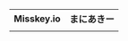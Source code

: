 
<table>
  <tr>
    <th>Misskey.io</th>
    <th>まにあきー</th>
  </tr>
  <tr>
    <td><a rel="me" href="https://misskey.io/@nemuimon" target="_blank" rel="noreferrer noopener"></a></td>
    <td><a rel="me" href="https://maniakey.com/@YuruSanyagi" target="_blank" rel="noreferrer noopener"></a></td>
  </tr>
</table>